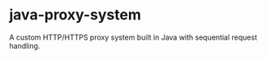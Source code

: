 # java-proxy-system
A custom HTTP/HTTPS proxy system built in Java with sequential request handling.
